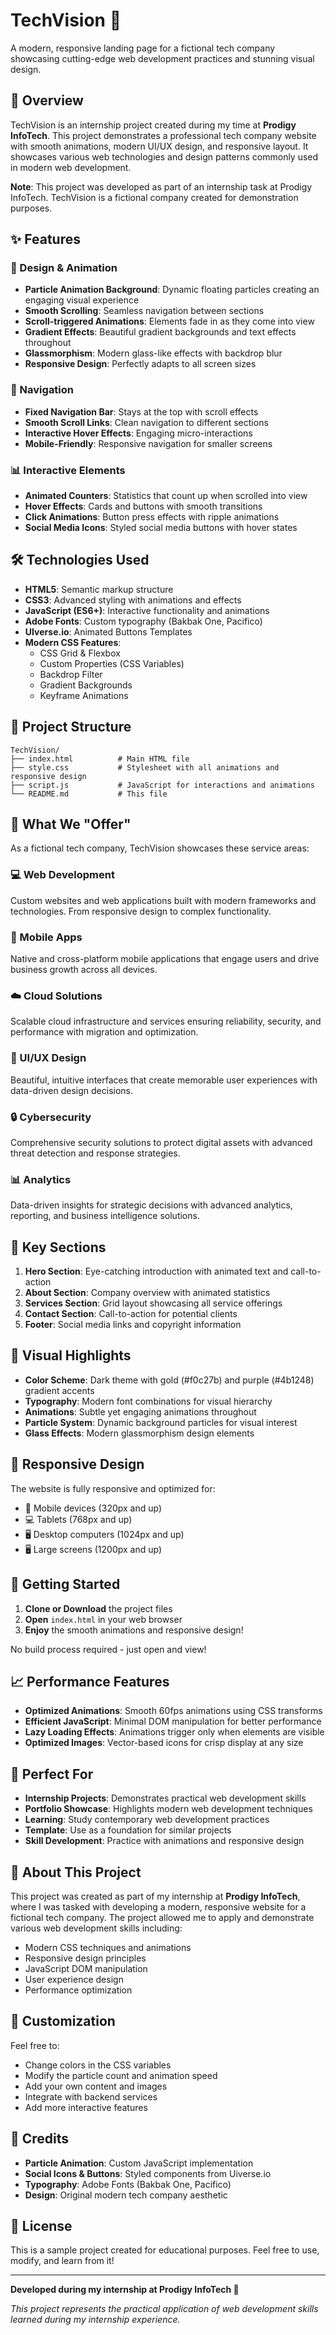 # TechVision 🚀

A modern, responsive landing page for a fictional tech company showcasing cutting-edge web development practices and stunning visual design.

## 🌟 Overview

TechVision is an internship project created during my time at **Prodigy InfoTech**. This project demonstrates a professional tech company website with smooth animations, modern UI/UX design, and responsive layout. It showcases various web technologies and design patterns commonly used in modern web development.

**Note**: This project was developed as part of an internship task at Prodigy InfoTech. TechVision is a fictional company created for demonstration purposes.

## ✨ Features

### 🎨 Design & Animation
- **Particle Animation Background**: Dynamic floating particles creating an engaging visual experience
- **Smooth Scrolling**: Seamless navigation between sections
- **Scroll-triggered Animations**: Elements fade in as they come into view
- **Gradient Effects**: Beautiful gradient backgrounds and text effects throughout
- **Glassmorphism**: Modern glass-like effects with backdrop blur
- **Responsive Design**: Perfectly adapts to all screen sizes

### 🧭 Navigation
- **Fixed Navigation Bar**: Stays at the top with scroll effects
- **Smooth Scroll Links**: Clean navigation to different sections
- **Interactive Hover Effects**: Engaging micro-interactions
- **Mobile-Friendly**: Responsive navigation for smaller screens

### 📊 Interactive Elements
- **Animated Counters**: Statistics that count up when scrolled into view
- **Hover Effects**: Cards and buttons with smooth transitions
- **Click Animations**: Button press effects with ripple animations
- **Social Media Icons**: Styled social media buttons with hover states

## 🛠️ Technologies Used

- **HTML5**: Semantic markup structure
- **CSS3**: Advanced styling with animations and effects
- **JavaScript (ES6+)**: Interactive functionality and animations
- **Adobe Fonts**: Custom typography (Bakbak One, Pacifico)
- **UIverse.io**: Animated Buttons Templates
- **Modern CSS Features**:
  - CSS Grid & Flexbox
  - Custom Properties (CSS Variables)
  - Backdrop Filter
  - Gradient Backgrounds
  - Keyframe Animations

## 📂 Project Structure

```
TechVision/
├── index.html          # Main HTML file
├── style.css           # Stylesheet with all animations and responsive design
├── script.js           # JavaScript for interactions and animations
└── README.md           # This file
```

## 🚀 What We "Offer"

As a fictional tech company, TechVision showcases these service areas:

### 💻 Web Development
Custom websites and web applications built with modern frameworks and technologies. From responsive design to complex functionality.

### 📱 Mobile Apps
Native and cross-platform mobile applications that engage users and drive business growth across all devices.

### ☁️ Cloud Solutions
Scalable cloud infrastructure and services ensuring reliability, security, and performance with migration and optimization.

### 🎨 UI/UX Design
Beautiful, intuitive interfaces that create memorable user experiences with data-driven design decisions.

### 🔒 Cybersecurity
Comprehensive security solutions to protect digital assets with advanced threat detection and response strategies.

### 📊 Analytics
Data-driven insights for strategic decisions with advanced analytics, reporting, and business intelligence solutions.

## 🎯 Key Sections

1. **Hero Section**: Eye-catching introduction with animated text and call-to-action
2. **About Section**: Company overview with animated statistics
3. **Services Section**: Grid layout showcasing all service offerings
4. **Contact Section**: Call-to-action for potential clients
5. **Footer**: Social media links and copyright information

## 🎨 Visual Highlights

- **Color Scheme**: Dark theme with gold (#f0c27b) and purple (#4b1248) gradient accents
- **Typography**: Modern font combinations for visual hierarchy
- **Animations**: Subtle yet engaging animations throughout
- **Particle System**: Dynamic background particles for visual interest
- **Glass Effects**: Modern glassmorphism design elements

## 📱 Responsive Design

The website is fully responsive and optimized for:
- 📱 Mobile devices (320px and up)
- 💻 Tablets (768px and up)
- 🖥️ Desktop computers (1024px and up)
- 🖥️ Large screens (1200px and up)

## 🚀 Getting Started

1. **Clone or Download** the project files
2. **Open** `index.html` in your web browser
3. **Enjoy** the smooth animations and responsive design!

No build process required - just open and view!

## 📈 Performance Features

- **Optimized Animations**: Smooth 60fps animations using CSS transforms
- **Efficient JavaScript**: Minimal DOM manipulation for better performance
- **Lazy Loading Effects**: Animations trigger only when elements are visible
- **Optimized Images**: Vector-based icons for crisp display at any size

## 🎯 Perfect For

- **Internship Projects**: Demonstrates practical web development skills
- **Portfolio Showcase**: Highlights modern web development techniques
- **Learning**: Study contemporary web development practices
- **Template**: Use as a foundation for similar projects
- **Skill Development**: Practice with animations and responsive design

## 🏢 About This Project

This project was created as part of my internship at **Prodigy InfoTech**, where I was tasked with developing a modern, responsive website for a fictional tech company. The project allowed me to apply and demonstrate various web development skills including:

- Modern CSS techniques and animations
- Responsive design principles
- JavaScript DOM manipulation
- User experience design
- Performance optimization

## 🔧 Customization

Feel free to:
- Change colors in the CSS variables
- Modify the particle count and animation speed
- Add your own content and images
- Integrate with backend services
- Add more interactive features

## 🎨 Credits

- **Particle Animation**: Custom JavaScript implementation
- **Social Icons & Buttons**: Styled components from Uiverse.io
- **Typography**: Adobe Fonts (Bakbak One, Pacifico)
- **Design**: Original modern tech company aesthetic

## 📄 License

This is a sample project created for educational purposes. Feel free to use, modify, and learn from it!

---

**Developed during my internship at Prodigy InfoTech 🚀**

*This project represents the practical application of web development skills learned during my internship experience.*
